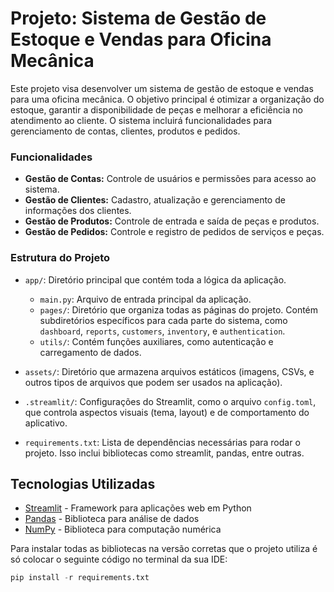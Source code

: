 # Projeto: Sistema de Gestão de Estoque e Vendas para Oficina Mecânica <br>

Este projeto visa desenvolver um sistema de gestão de estoque e vendas para uma oficina mecânica. O objetivo principal é otimizar a organização do estoque, garantir a disponibilidade de peças e melhorar a eficiência no atendimento ao cliente. O sistema incluirá funcionalidades para gerenciamento de contas, clientes, produtos e pedidos. <br>

### Funcionalidades

- __Gestão de Contas:__ Controle de usuários e permissões para acesso ao sistema.
- __Gestão de Clientes:__ Cadastro, atualização e gerenciamento de informações dos clientes.
- __Gestão de Produtos:__ Controle de entrada e saída de peças e produtos.
- __Gestão de Pedidos:__ Controle e registro de pedidos de serviços e peças.

### Estrutura do Projeto

- `app/`: Diretório principal que contém toda a lógica da aplicação.
    - `main.py`: Arquivo de entrada principal da aplicação.
    - `pages/`: Diretório que organiza todas as páginas do projeto. Contém subdiretórios específicos para cada parte do sistema, como `dashboard`, `reports`, `customers`, `inventory`, e `authentication`.
    - `utils/`: Contém funções auxiliares, como autenticação e carregamento de dados.

- `assets/`: Diretório que armazena arquivos estáticos (imagens, CSVs, e outros tipos de arquivos que podem ser usados na aplicação).
- `.streamlit/`: Configurações do Streamlit, como o arquivo `config.toml`, que controla aspectos visuais (tema, layout) e de comportamento do aplicativo.
- `requirements.txt`: Lista de dependências necessárias para rodar o projeto. Isso inclui bibliotecas como streamlit, pandas, entre outras.

## Tecnologias Utilizadas

- [Streamlit](https://streamlit.io/) - Framework para aplicações web em Python
- [Pandas](https://pandas.pydata.org/) - Biblioteca para análise de dados
- [NumPy](https://numpy.org/) - Biblioteca para computação numérica <br>

Para instalar todas as bibliotecas na versão corretas que o projeto utiliza é só colocar o seguinte código no terminal da sua IDE: 

```python
pip install -r requirements.txt
```

